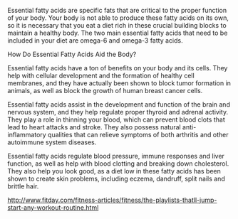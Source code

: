 Essential fatty acids are specific fats that are critical to the proper function of your body. Your body is not able to produce these fatty acids on its own, so it is necessary that you eat a diet rich in these crucial building blocks to maintain a healthy body. The two main essential fatty acids that need to be included in your diet are omega-6 and omega-3 fatty acids.

How Do Essential Fatty Acids Aid the Body?

Essential fatty acids have a ton of benefits on your body and its cells. They help with cellular development and the formation of healthy cell membranes, and they have actually been shown to block tumor formation in animals, as well as block the growth of human breast cancer cells.

Essential fatty acids assist in the development and function of the brain and nervous system, and they help regulate proper thyroid and adrenal activity. They play a role in thinning your blood, which can prevent blood clots that lead to heart attacks and stroke. They also possess natural anti-inflammatory qualities that can relieve symptoms of both arthritis and other autoimmune system diseases.

Essential fatty acids regulate blood pressure, immune responses and liver function, as well as help with blood clotting and breaking down cholesterol. They also help you look good, as a diet low in these fatty acids has been shown to create skin problems, including eczema, dandruff, split nails and brittle hair.

http://www.fitday.com/fitness-articles/fitness/the-playlists-thatll-jump-start-any-workout-routine.html